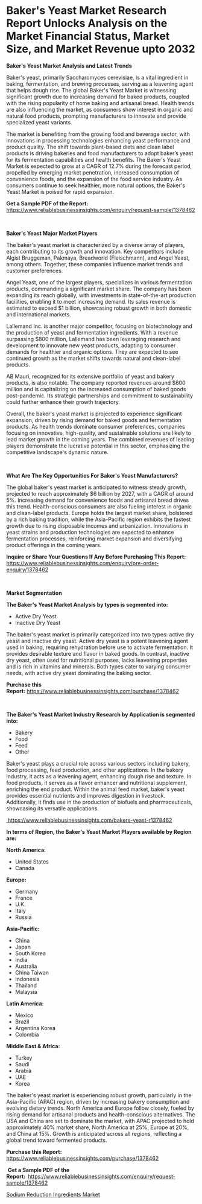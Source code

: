 <p><h1>Baker's Yeast Market Research Report Unlocks Analysis on the Market Financial Status, Market Size, and Market Revenue upto 2032</h1></p><p><strong>Baker's Yeast Market Analysis and Latest Trends</strong></p>
<p><p>Baker's yeast, primarily Saccharomyces cerevisiae, is a vital ingredient in baking, fermentation, and brewing processes, serving as a leavening agent that helps dough rise. The global Baker's Yeast Market is witnessing significant growth due to increasing demand for baked products, coupled with the rising popularity of home baking and artisanal bread. Health trends are also influencing the market, as consumers show interest in organic and natural food products, prompting manufacturers to innovate and provide specialized yeast variants.</p><p>The market is benefiting from the growing food and beverage sector, with innovations in processing technologies enhancing yeast performance and product quality. The shift towards plant-based diets and clean label products is driving bakeries and food manufacturers to adopt baker’s yeast for its fermentation capabilities and health benefits. The Baker's Yeast Market is expected to grow at a CAGR of 12.7% during the forecast period, propelled by emerging market penetration, increased consumption of convenience foods, and the expansion of the food service industry. As consumers continue to seek healthier, more natural options, the Baker's Yeast Market is poised for rapid expansion.</p></p>
<p><strong>Get a Sample PDF of the Report:&nbsp;</strong> <a href="https://www.reliablebusinessinsights.com/enquiry/request-sample/1378462?utm_campaign=2214&utm_medium=2&utm_source=Github&utm_content=ia&utm_term=14022025&utm_id=bakers-yeast">https://www.reliablebusinessinsights.com/enquiry/request-sample/1378462</a></p>
<p>&nbsp;</p>
<p><strong>Baker's Yeast Major Market Players</strong></p>
<p><p>The baker's yeast market is characterized by a diverse array of players, each contributing to its growth and innovation. Key competitors include Algist Bruggeman, Pakmaya, Breadworld (Fleischmann), and Angel Yeast, among others. Together, these companies influence market trends and customer preferences.</p><p>Angel Yeast, one of the largest players, specializes in various fermentation products, commanding a significant market share. The company has been expanding its reach globally, with investments in state-of-the-art production facilities, enabling it to meet increasing demand. Its sales revenue is estimated to exceed $1 billion, showcasing robust growth in both domestic and international markets.</p><p>Lallemand Inc. is another major competitor, focusing on biotechnology and the production of yeast and fermentation ingredients. With a revenue surpassing $800 million, Lallemand has been leveraging research and development to innovate new yeast products, adapting to consumer demands for healthier and organic options. They are expected to see continued growth as the market shifts towards natural and clean-label products.</p><p>AB Mauri, recognized for its extensive portfolio of yeast and bakery products, is also notable. The company reported revenues around $600 million and is capitalizing on the increased consumption of baked goods post-pandemic. Its strategic partnerships and commitment to sustainability could further enhance their growth trajectory.</p><p>Overall, the baker's yeast market is projected to experience significant expansion, driven by rising demand for baked goods and fermentation products. As health trends dominate consumer preferences, companies focusing on innovative, high-quality, and sustainable solutions are likely to lead market growth in the coming years. The combined revenues of leading players demonstrate the lucrative potential in this sector, emphasizing the competitive landscape's dynamic nature.</p></p>
<p>&nbsp;</p>
<p><strong>What Are The Key Opportunities For Baker's Yeast Manufacturers?</strong></p>
<p><p>The global baker's yeast market is anticipated to witness steady growth, projected to reach approximately $6 billion by 2027, with a CAGR of around 5%. Increasing demand for convenience foods and artisanal bread drives this trend. Health-conscious consumers are also fueling interest in organic and clean-label products. Europe holds the largest market share, bolstered by a rich baking tradition, while the Asia-Pacific region exhibits the fastest growth due to rising disposable incomes and urbanization. Innovations in yeast strains and production technologies are expected to enhance fermentation processes, reinforcing market expansion and diversifying product offerings in the coming years.</p></p>
<p><strong>Inquire or Share Your Questions If Any Before Purchasing This Report:</strong> <a href="https://www.reliablebusinessinsights.com/enquiry/pre-order-enquiry/1378462?utm_campaign=2214&utm_medium=2&utm_source=Github&utm_content=ia&utm_term=14022025&utm_id=bakers-yeast">https://www.reliablebusinessinsights.com/enquiry/pre-order-enquiry/1378462</a></p>
<p>&nbsp;</p>
<p><strong>Market Segmentation</strong></p>
<p><strong>The Baker's Yeast Market Analysis by types is segmented into:</strong></p>
<p><ul><li>Active Dry Yeast</li><li>Inactive Dry Yeast</li></ul></p>
<p><p>The baker's yeast market is primarily categorized into two types: active dry yeast and inactive dry yeast. Active dry yeast is a potent leavening agent used in baking, requiring rehydration before use to activate fermentation. It provides desirable texture and flavor in baked goods. In contrast, inactive dry yeast, often used for nutritional purposes, lacks leavening properties and is rich in vitamins and minerals. Both types cater to varying consumer needs, with active dry yeast dominating the baking sector.</p></p>
<p><strong>Purchase this Report:&nbsp;</strong><a href="https://www.reliablebusinessinsights.com/purchase/1378462?utm_campaign=2214&utm_medium=2&utm_source=Github&utm_content=ia&utm_term=14022025&utm_id=bakers-yeast">https://www.reliablebusinessinsights.com/purchase/1378462</a></p>
<p>&nbsp;</p>
<p><strong>The Baker's Yeast Market Industry Research by Application is segmented into:</strong></p>
<p><ul><li>Bakery</li><li>Food</li><li>Feed</li><li>Other</li></ul></p>
<p><p>Baker's yeast plays a crucial role across various sectors including bakery, food processing, feed production, and other applications. In the bakery industry, it acts as a leavening agent, enhancing dough rise and texture. In food products, it serves as a flavor enhancer and nutritional supplement, enriching the end product. Within the animal feed market, baker's yeast provides essential nutrients and improves digestion in livestock. Additionally, it finds use in the production of biofuels and pharmaceuticals, showcasing its versatile applications.</p></p>
<p><a href="https://www.reliablebusinessinsights.com/bakers-yeast-r1378462?utm_campaign=2214&utm_medium=2&utm_source=Github&utm_content=ia&utm_term=14022025&utm_id=bakers-yeast">&nbsp;https://www.reliablebusinessinsights.com/bakers-yeast-r1378462</a></p>
<p><strong>In terms of Region, the Baker's Yeast Market Players available by Region are:</strong></p>
<p>
    <p> <strong> North America: </strong>
        <ul>
            <li>United States</li>
            <li>Canada</li>
        </ul>
        </p> 
    <p> <strong> Europe: </strong>
        <ul>
            <li>Germany</li>
            <li>France</li>
            <li>U.K.</li>
            <li>Italy</li>
            <li>Russia</li>
        </ul>
        </p> 
    <p> <strong> Asia-Pacific: </strong>
        <ul>
            <li>China</li>
            <li>Japan</li>
            <li>South Korea</li>
            <li>India</li>
            <li>Australia</li>
            <li>China Taiwan</li>
            <li>Indonesia</li>
            <li>Thailand</li>
            <li>Malaysia</li>
        </ul>
        </p> 
    <p> <strong> Latin America: </strong>
        <ul>
            <li>Mexico</li>
            <li>Brazil</li>
            <li>Argentina Korea</li>
            <li>Colombia</li>
        </ul>
        </p> 
    <p> <strong> Middle East & Africa: </strong>
        <ul>
            <li>Turkey</li>
            <li>Saudi</li>
            <li>Arabia</li>
            <li>UAE</li>
            <li>Korea</li>
        </ul>
    </p>
    </p>
<p><p>The baker's yeast market is experiencing robust growth, particularly in the Asia-Pacific (APAC) region, driven by increasing bakery consumption and evolving dietary trends. North America and Europe follow closely, fueled by rising demand for artisanal products and health-conscious alternatives. The USA and China are set to dominate the market, with APAC projected to hold approximately 40% market share, North America at 25%, Europe at 20%, and China at 15%. Growth is anticipated across all regions, reflecting a global trend toward fermented products.</p></p>
<p><strong>Purchase this Report: </strong><a href="https://www.reliablebusinessinsights.com/purchase/1378462?utm_campaign=2214&utm_medium=2&utm_source=Github&utm_content=ia&utm_term=14022025&utm_id=bakers-yeast">https://www.reliablebusinessinsights.com/purchase/1378462</a></p>
<p>&nbsp;<strong>Get a Sample PDF of the Report:&nbsp;&nbsp;</strong><a href="https://www.reliablebusinessinsights.com/enquiry/request-sample/1378462?utm_campaign=2214&utm_medium=2&utm_source=Github&utm_content=ia&utm_term=14022025&utm_id=bakers-yeast">https://www.reliablebusinessinsights.com/enquiry/request-sample/1378462</a></p>
<p><strong></strong></p>
<p><p><a href="https://github.com/comasnickie/Market-Research-Report-List-1/blob/main/sodium-reduction-ingredients-market.md?utm_campaign=2214&utm_medium=2&utm_source=Github&utm_content=ia&utm_term=14022025&utm_id=bakers-yeast">Sodium Reduction Ingredients Market</a></p></p>